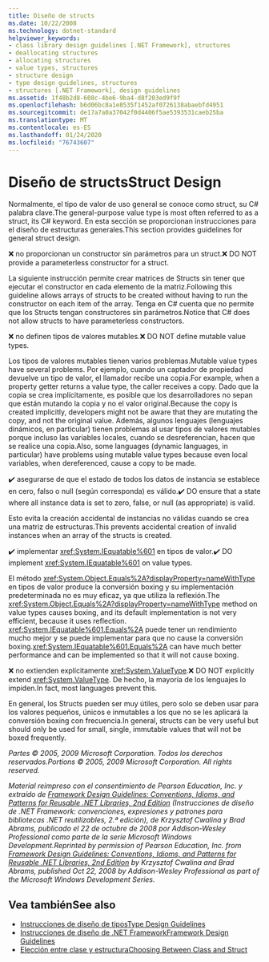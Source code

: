 ```yaml
---
title: Diseño de structs
ms.date: 10/22/2008
ms.technology: dotnet-standard
helpviewer_keywords:
- class library design guidelines [.NET Framework], structures
- deallocating structures
- allocating structures
- value types, structures
- structure design
- type design guidelines, structures
- structures [.NET Framework], design guidelines
ms.assetid: 1f48b2d8-608c-4be6-9ba4-d8f203ed9f9f
ms.openlocfilehash: b6d06bc8a1e8535f1452af0726138abaebfd4951
ms.sourcegitcommit: de17a7a0a37042f0d4406f5ae5393531caeb25ba
ms.translationtype: MT
ms.contentlocale: es-ES
ms.lasthandoff: 01/24/2020
ms.locfileid: "76743607"
---
```

# <a name="struct-design"></a><span data-ttu-id="0f811-102">Diseño de structs</span><span class="sxs-lookup"><span data-stu-id="0f811-102">Struct Design</span></span>
<span data-ttu-id="0f811-103">Normalmente, el tipo de valor de uso general se conoce como struct, su C# palabra clave.</span><span class="sxs-lookup"><span data-stu-id="0f811-103">The general-purpose value type is most often referred to as a struct, its C# keyword.</span></span> <span data-ttu-id="0f811-104">En esta sección se proporcionan instrucciones para el diseño de estructuras generales.</span><span class="sxs-lookup"><span data-stu-id="0f811-104">This section provides guidelines for general struct design.</span></span>

 <span data-ttu-id="0f811-105">❌ no proporcionan un constructor sin parámetros para un struct.</span><span class="sxs-lookup"><span data-stu-id="0f811-105">❌ DO NOT provide a parameterless constructor for a struct.</span></span>

 <span data-ttu-id="0f811-106">La siguiente instrucción permite crear matrices de Structs sin tener que ejecutar el constructor en cada elemento de la matriz.</span><span class="sxs-lookup"><span data-stu-id="0f811-106">Following this guideline allows arrays of structs to be created without having to run the constructor on each item of the array.</span></span> <span data-ttu-id="0f811-107">Tenga en C# cuenta que no permite que los Structs tengan constructores sin parámetros.</span><span class="sxs-lookup"><span data-stu-id="0f811-107">Notice that C# does not allow structs to have parameterless constructors.</span></span>

 <span data-ttu-id="0f811-108">❌ no definen tipos de valores mutables.</span><span class="sxs-lookup"><span data-stu-id="0f811-108">❌ DO NOT define mutable value types.</span></span>

 <span data-ttu-id="0f811-109">Los tipos de valores mutables tienen varios problemas.</span><span class="sxs-lookup"><span data-stu-id="0f811-109">Mutable value types have several problems.</span></span> <span data-ttu-id="0f811-110">Por ejemplo, cuando un captador de propiedad devuelve un tipo de valor, el llamador recibe una copia.</span><span class="sxs-lookup"><span data-stu-id="0f811-110">For example, when a property getter returns a value type, the caller receives a copy.</span></span> <span data-ttu-id="0f811-111">Dado que la copia se crea implícitamente, es posible que los desarrolladores no sepan que están mutando la copia y no el valor original.</span><span class="sxs-lookup"><span data-stu-id="0f811-111">Because the copy is created implicitly, developers might not be aware that they are mutating the copy, and not the original value.</span></span> <span data-ttu-id="0f811-112">Además, algunos lenguajes (lenguajes dinámicos, en particular) tienen problemas al usar tipos de valores mutables porque incluso las variables locales, cuando se desreferencian, hacen que se realice una copia.</span><span class="sxs-lookup"><span data-stu-id="0f811-112">Also, some languages (dynamic languages, in particular) have problems using mutable value types because even local variables, when dereferenced, cause a copy to be made.</span></span>

 <span data-ttu-id="0f811-113">✔️ asegurarse de que el estado de todos los datos de instancia se establece en cero, falso o null (según corresponda) es válido.</span><span class="sxs-lookup"><span data-stu-id="0f811-113">✔️ DO ensure that a state where all instance data is set to zero, false, or null (as appropriate) is valid.</span></span>

 <span data-ttu-id="0f811-114">Esto evita la creación accidental de instancias no válidas cuando se crea una matriz de estructuras.</span><span class="sxs-lookup"><span data-stu-id="0f811-114">This prevents accidental creation of invalid instances when an array of the structs is created.</span></span>

 <span data-ttu-id="0f811-115">✔️ implementar <xref:System.IEquatable%601> en tipos de valor.</span><span class="sxs-lookup"><span data-stu-id="0f811-115">✔️ DO implement <xref:System.IEquatable%601> on value types.</span></span>

 <span data-ttu-id="0f811-116">El método <xref:System.Object.Equals%2A?displayProperty=nameWithType> en tipos de valor produce la conversión boxing y su implementación predeterminada no es muy eficaz, ya que utiliza la reflexión.</span><span class="sxs-lookup"><span data-stu-id="0f811-116">The <xref:System.Object.Equals%2A?displayProperty=nameWithType> method on value types causes boxing, and its default implementation is not very efficient, because it uses reflection.</span></span> <span data-ttu-id="0f811-117"><xref:System.IEquatable%601.Equals%2A> puede tener un rendimiento mucho mejor y se puede implementar para que no cause la conversión boxing.</span><span class="sxs-lookup"><span data-stu-id="0f811-117"><xref:System.IEquatable%601.Equals%2A> can have much better performance and can be implemented so that it will not cause boxing.</span></span>

 <span data-ttu-id="0f811-118">❌ no extienden explícitamente <xref:System.ValueType>.</span><span class="sxs-lookup"><span data-stu-id="0f811-118">❌ DO NOT explicitly extend <xref:System.ValueType>.</span></span> <span data-ttu-id="0f811-119">De hecho, la mayoría de los lenguajes lo impiden.</span><span class="sxs-lookup"><span data-stu-id="0f811-119">In fact, most languages prevent this.</span></span>

 <span data-ttu-id="0f811-120">En general, los Structs pueden ser muy útiles, pero solo se deben usar para los valores pequeños, únicos e inmutables a los que no se les aplicará la conversión boxing con frecuencia.</span><span class="sxs-lookup"><span data-stu-id="0f811-120">In general, structs can be very useful but should only be used for small, single, immutable values that will not be boxed frequently.</span></span>

 <span data-ttu-id="0f811-121">*Partes © 2005, 2009 Microsoft Corporation. Todos los derechos reservados.*</span><span class="sxs-lookup"><span data-stu-id="0f811-121">*Portions © 2005, 2009 Microsoft Corporation. All rights reserved.*</span></span>

 <span data-ttu-id="0f811-122">*Material reimpreso con el consentimiento de Pearson Education, Inc. y extraído de [Framework Design Guidelines: Conventions, Idioms, and Patterns for Reusable .NET Libraries, 2nd Edition](https://www.informit.com/store/framework-design-guidelines-conventions-idioms-and-9780321545619) (Instrucciones de diseño de .NET Framework: convenciones, expresiones y patrones para bibliotecas .NET reutilizables, 2.ª edición), de Krzysztof Cwalina y Brad Abrams, publicado el 22 de octubre de 2008 por Addison-Wesley Professional como parte de la serie Microsoft Windows Development.*</span><span class="sxs-lookup"><span data-stu-id="0f811-122">*Reprinted by permission of Pearson Education, Inc. from [Framework Design Guidelines: Conventions, Idioms, and Patterns for Reusable .NET Libraries, 2nd Edition](https://www.informit.com/store/framework-design-guidelines-conventions-idioms-and-9780321545619) by Krzysztof Cwalina and Brad Abrams, published Oct 22, 2008 by Addison-Wesley Professional as part of the Microsoft Windows Development Series.*</span></span>

## <a name="see-also"></a><span data-ttu-id="0f811-123">Vea también</span><span class="sxs-lookup"><span data-stu-id="0f811-123">See also</span></span>

- [<span data-ttu-id="0f811-124">Instrucciones de diseño de tipos</span><span class="sxs-lookup"><span data-stu-id="0f811-124">Type Design Guidelines</span></span>](../../../docs/standard/design-guidelines/type.md)
- [<span data-ttu-id="0f811-125">Instrucciones de diseño de .NET Framework</span><span class="sxs-lookup"><span data-stu-id="0f811-125">Framework Design Guidelines</span></span>](../../../docs/standard/design-guidelines/index.md)
- [<span data-ttu-id="0f811-126">Elección entre clase y estructura</span><span class="sxs-lookup"><span data-stu-id="0f811-126">Choosing Between Class and Struct</span></span>](../../../docs/standard/design-guidelines/choosing-between-class-and-struct.md)

